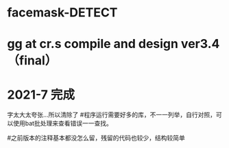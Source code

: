 # facemask-DETECT
# gg at cr.s compile and design ver3.4 （final）
# 2021-7 完成

字太大太夸张...所以清除了
#程序运行需要好多的库，不一一列举，自行对照，可以使用bat批处理来查看错误一一查找。

#之前版本的注释基本都没怎么留，残留的代码也较少，结构较简单
